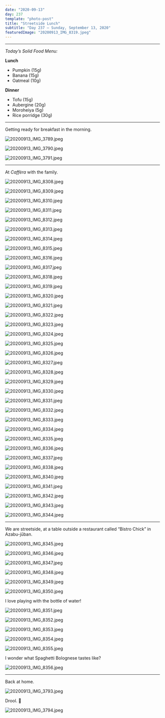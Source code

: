 ```yaml
---
date: "2020-09-13"
day: 237
template: "photo-post"
title: "Streetside Lunch"
subtitle: "Day 237 – Sunday, September 13, 2020"
featuredImage: "20200913_IMG_8319.jpeg"
---
```


<hr />

_Today’s Solid Food Menu:_

**Lunch**

- Pumpkin (15g)
- Banana (15g)
- Oatmeal (10g)

**Dinner**

- Tofu (15g)
- Aubergine (20g)
- Moroheiya (5g)
- Rice porridge (30g)

<hr />

Getting ready for breakfast in the morning.

![20200913_IMG_3789.jpeg](20200913_IMG_3789.jpeg)

![20200913_IMG_3790.jpeg](20200913_IMG_3790.jpeg)

![20200913_IMG_3791.jpeg](20200913_IMG_3791.jpeg)

<hr />

At *Caffèra* with the family.

![20200913_IMG_8308.jpeg](20200913_IMG_8308.jpeg)

![20200913_IMG_8309.jpeg](20200913_IMG_8309.jpeg)

![20200913_IMG_8310.jpeg](20200913_IMG_8310.jpeg)

![20200913_IMG_8311.jpeg](20200913_IMG_8311.jpeg)

![20200913_IMG_8312.jpeg](20200913_IMG_8312.jpeg)

![20200913_IMG_8313.jpeg](20200913_IMG_8313.jpeg)

![20200913_IMG_8314.jpeg](20200913_IMG_8314.jpeg)

![20200913_IMG_8315.jpeg](20200913_IMG_8315.jpeg)

![20200913_IMG_8316.jpeg](20200913_IMG_8316.jpeg)

![20200913_IMG_8317.jpeg](20200913_IMG_8317.jpeg)

![20200913_IMG_8318.jpeg](20200913_IMG_8318.jpeg)

![20200913_IMG_8319.jpeg](20200913_IMG_8319.jpeg)

![20200913_IMG_8320.jpeg](20200913_IMG_8320.jpeg)

![20200913_IMG_8321.jpeg](20200913_IMG_8321.jpeg)

![20200913_IMG_8322.jpeg](20200913_IMG_8322.jpeg)

![20200913_IMG_8323.jpeg](20200913_IMG_8323.jpeg)

![20200913_IMG_8324.jpeg](20200913_IMG_8324.jpeg)

![20200913_IMG_8325.jpeg](20200913_IMG_8325.jpeg)

![20200913_IMG_8326.jpeg](20200913_IMG_8326.jpeg)

![20200913_IMG_8327.jpeg](20200913_IMG_8327.jpeg)

![20200913_IMG_8328.jpeg](20200913_IMG_8328.jpeg)

![20200913_IMG_8329.jpeg](20200913_IMG_8329.jpeg)

![20200913_IMG_8330.jpeg](20200913_IMG_8330.jpeg)

![20200913_IMG_8331.jpeg](20200913_IMG_8331.jpeg)

![20200913_IMG_8332.jpeg](20200913_IMG_8332.jpeg)

![20200913_IMG_8333.jpeg](20200913_IMG_8333.jpeg)

![20200913_IMG_8334.jpeg](20200913_IMG_8334.jpeg)

![20200913_IMG_8335.jpeg](20200913_IMG_8335.jpeg)

![20200913_IMG_8336.jpeg](20200913_IMG_8336.jpeg)

![20200913_IMG_8337.jpeg](20200913_IMG_8337.jpeg)

![20200913_IMG_8338.jpeg](20200913_IMG_8338.jpeg)

![20200913_IMG_8340.jpeg](20200913_IMG_8340.jpeg)

![20200913_IMG_8341.jpeg](20200913_IMG_8341.jpeg)

![20200913_IMG_8342.jpeg](20200913_IMG_8342.jpeg)

![20200913_IMG_8343.jpeg](20200913_IMG_8343.jpeg)

![20200913_IMG_8344.jpeg](20200913_IMG_8344.jpeg)

<hr />

We are streetside, at a table outside a restaurant called “Bistro Chick” in Azabu-jūban.

![20200913_IMG_8345.jpeg](20200913_IMG_8345.jpeg)

![20200913_IMG_8346.jpeg](20200913_IMG_8346.jpeg)

![20200913_IMG_8347.jpeg](20200913_IMG_8347.jpeg)

![20200913_IMG_8348.jpeg](20200913_IMG_8348.jpeg)

![20200913_IMG_8349.jpeg](20200913_IMG_8349.jpeg)

![20200913_IMG_8350.jpeg](20200913_IMG_8350.jpeg)

I love playing with the bottle of water!

![20200913_IMG_8351.jpeg](20200913_IMG_8351.jpeg)

![20200913_IMG_8352.jpeg](20200913_IMG_8352.jpeg)

![20200913_IMG_8353.jpeg](20200913_IMG_8353.jpeg)

![20200913_IMG_8354.jpeg](20200913_IMG_8354.jpeg)

![20200913_IMG_8355.jpeg](20200913_IMG_8355.jpeg)

I wonder what Spaghetti Bolognese tastes like?

![20200913_IMG_8356.jpeg](20200913_IMG_8356.jpeg)

<hr />

Back at home.

![20200913_IMG_3793.jpeg](20200913_IMG_3793.jpeg)

Drool. 🤤

![20200913_IMG_3794.jpeg](20200913_IMG_3794.jpeg)
